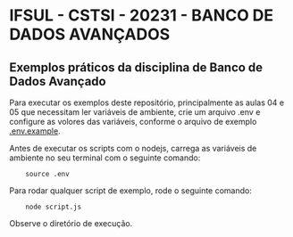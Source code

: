 # IFSUL - CSTSI - 20231 - BANCO DE DADOS AVANÇADOS

## Exemplos práticos da disciplina de Banco de Dados Avançado

Para executar os exemplos deste repositório, principalmente as aulas 04 e 05 que necessitam ler variáveis de ambiente, crie um arquivo .env e configure as volores das variáveis, conforme o arquivo de exemplo [.env.example](.env.example).

Antes de executar os scripts com o nodejs, carrega as variáveis de ambiente no seu terminal com o seguinte comando:

```shell
	source .env
```

Para rodar qualquer script de exemplo, rode o seguinte comando:

```shell
	node script.js
```
Observe o diretório de execução.

